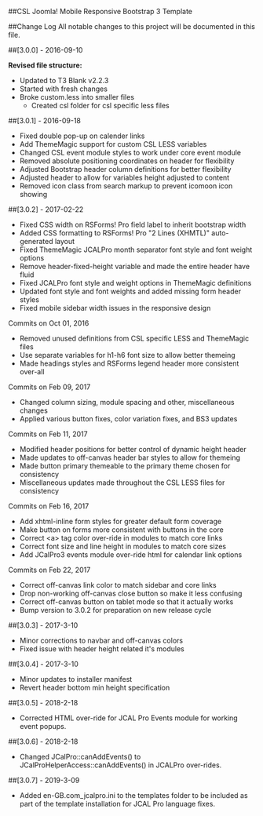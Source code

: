 ##CSL Joomla! Mobile Responsive Bootstrap 3 Template

##Change Log
All notable changes to this project will be documented in this file.

##[3.0.0] - 2016-09-10

**Revised file structure:**

- Updated to T3 Blank v2.2.3
- Started with fresh changes
- Broke custom.less into smaller files
    - Created csl folder for csl specific less files


##[3.0.1] - 2016-09-18

- Fixed double pop-up on calender links
- Add ThemeMagic support for custom CSL LESS variables
- Changed CSL event module styles to work under core event module
- Removed absolute positioning coordinates on header for flexibility
- Adjusted Bootstrap header column definitions for better flexibility
- Adjusted header to allow for variables height adjusted to content
- Removed icon class from search markup to prevent icomoon icon showing

##[3.0.2] - 2017-02-22

- Fixed CSS width on RSForms! Pro field label to inherit bootstrap width
- Added CSS formatting to RSForms! Pro "2 Lines (XHMTL)" auto-generated layout
- Fixed ThemeMagic JCALPro month separator font style and font weight options
- Remove header-fixed-height variable and made the entire header have fluid
- Fixed JCALPro font style and weight options in ThemeMagic definitions
- Updated font style and font weights and added missing form header styles
- Fixed mobile sidebar width issues in the responsive design

Commits on Oct 01, 2016
- Removed unused definitions from CSL specific LESS and ThemeMagic files
- Use separate variables for h1-h6 font size to allow better themeing
- Made headings styles and RSForms legend header more consistent over-all 

Commits on Feb 09, 2017
- Changed column sizing, module spacing and other, miscellaneous changes
- Applied various button fixes, color variation fixes, and BS3 updates

Commits on Feb 11, 2017
- Modified header positions for better control of dynamic height header
- Made updates to off-canvas header bar styles to allow for themeing
- Made button primary themeable to the primary theme chosen for consistency
- Miscellaneous updates made throughout the CSL LESS files for consistency

Commits on Feb 16, 2017
- Add xhtml-inline form styles for greater default form coverage
- Make button on forms more consistent with buttons in the core
- Correct \<a> tag color over-ride in modules to match core links
- Correct font size and line height in modules to match core sizes
- Add JCalPro3 events module over-ride html for calendar link options 

Commits on Feb 22, 2017
- Correct off-canvas link color to match sidebar and core links
- Drop non-working off-canvas close button so make it less confusing
- Correct off-canvas button on tablet mode so that it actually works
- Bump version to 3.0.2 for preparation on new release cycle

##[3.0.3] - 2017-3-10
- Minor corrections to navbar and off-canvas colors
- Fixed issue with header height related it's modules

##[3.0.4] - 2017-3-10
- Minor updates to installer manifest
- Revert header bottom min height specification

##[3.0.5] - 2018-2-18
- Corrected HTML over-ride for JCAL Pro Events module for working event popups.

##[3.0.6] - 2018-2-18
- Changed JCalPro::canAddEvents() to JCalProHelperAccess::canAddEvents() in JCALPro over-rides.

##[3.0.7] - 2019-3-09
- Added en-GB.com_jcalpro.ini to the templates folder to be included as part of the template installation for JCAL Pro language fixes.

